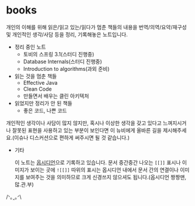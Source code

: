 # books
개인의 이해를 위해 읽은/읽고 있는/읽다가 멈춘 책들의 내용을 번역/의역/요약/재구성 및 개인적인 생각/사담 등을 정리, 기록해놓은 노트입니다.

- 정리 중인 노트
	- 토비의 스프링 3.1(스터디 진행중)
	- Database Internals(스터디 진행중)
	- Introduction to algorithms(과외 준비)
- 읽는 것을 멈춘 책들
	- Effective Java
	- Clean Code
	- 만들면서 배우는 클린 아키텍처
- 읽었지만 정리가 안 된 책들
	- 좋은 코드, 나쁜 코드

개인적인 생각이나 사담이 많지 않지만, 혹시나 이상한 생각을 갖고 있다고 느껴지시거나 잘못된 표현을 사용하고 있는 부분이 보인다면 이 뉴비에게 올바른 길을 제시해주세요.(이슈나 디스커션으로 편하게 써주시면 될 것 같습니다.)

- 기타

	이 노트는 [옵시디언](https://obsidian.md/)으로 기록하고 있습니다. 문서 중간중간 나오는 `[[]]` 표시나 이미지가 보이는 곳에 `![[]]` 따위의 표시는 옵시디언 내에서 문서 간의 연결이나 이미지를 보여주는 것을 의미하므로 크게 신경쓰지 않으셔도 됩니다.(옵시디언 짱짱맨, 많.관.부)

/ᐠ｡ꞈ｡ᐟ\
